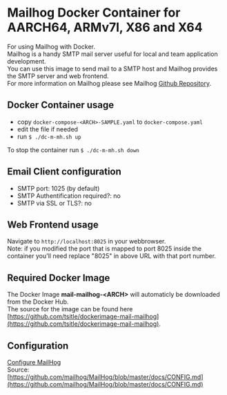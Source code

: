 # Mailhog Docker Container for AARCH64, ARMv7l, X86 and X64

For using Mailhog with Docker.  
Mailhog is a handy SMTP mail server useful for local and team application development.  
You can use this image to send mail to a SMTP host
and Mailhog provides the SMTP server and web frontend.  
For more information on Mailhog please see Mailhog [Github Repository](https://github.com/mailhog/MailHog).

## Docker Container usage
- copy `docker-compose-<ARCH>-SAMPLE.yaml` to `docker-compose.yaml`
- edit the file if needed
- run `$ ./dc-m-mh.sh up`

To stop the container run `$ ./dc-m-mh.sh down`

## Email Client configuration
- SMTP port: 1025 (by default)
- SMTP Authentification required?: no
- SMTP via SSL or TLS?: no

## Web Frontend usage
Navigate to `http://localhost:8025` in your webbrowser.  
Note: if you modified the port that is mapped to port 8025 inside the container
you'll need replace "8025" in above URL with that port number.

## Required Docker Image
The Docker Image **mail-mailhog-\<ARCH\>** will automaticly be downloaded from the Docker Hub.  
The source for the image can be found here [https://github.com/tsitle/dockerimage-mail-mailhog](https://github.com/tsitle/dockerimage-mail-mailhog).

## Configuration
[Configure MailHog](CONFIG.md)  
Source: [https://github.com/mailhog/MailHog/blob/master/docs/CONFIG.md](https://github.com/mailhog/MailHog/blob/master/docs/CONFIG.md)
